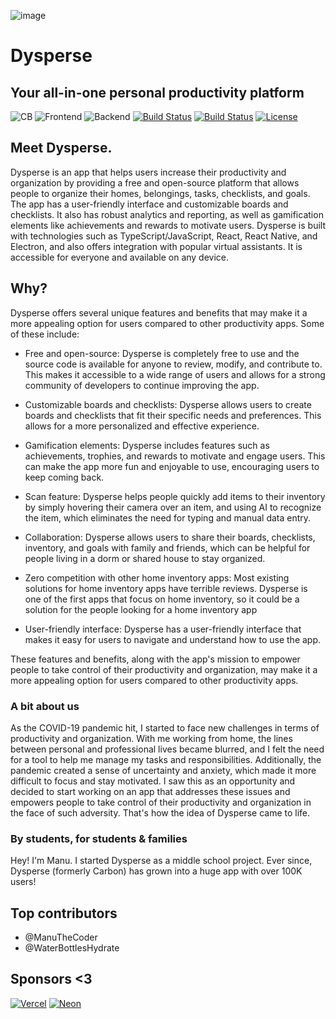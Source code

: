 ![image](https://user-images.githubusercontent.com/77016441/213094756-4a669972-285b-41f4-b0b2-15985bb189aa.png)

# Dysperse

## Your all-in-one personal productivity platform

![CB](https://img.shields.io/badge/Contributors-20-yellow?style=flat)
![Frontend](https://img.shields.io/static/v1?label=Frontend&message=HTML,%20CSS,%20JS&color=%3CCOLOR%3E&style=flat)
![Backend](https://img.shields.io/static/v1?label=Backend&message=PHP,%20SQL&color=red&style=flat)
[![Build Status](https://img.shields.io/github/forks/Dysperse/Dysperse.svg?style=flat)](https://github.com/ManuTheCoder/Dysperse-desktop)
[![Build Status](https://img.shields.io/github/stars/Dysperse/Dysperse.svg?style=flat)](https://github.com/ManuTheCoder/Dysperse-desktop)
[![License](https://img.shields.io/github/license/Dysperse/Dysperse.svg?style=flat)](https://github.com/ManuTheCoder/Dysperse-desktop)

## Meet Dysperse.

Dysperse is an app that helps users increase their productivity and organization by providing a free and open-source platform that allows people to organize their homes, belongings, tasks, checklists, and goals. The app has a user-friendly interface and customizable boards and checklists. It also has robust analytics and reporting, as well as gamification elements like achievements and rewards to motivate users. Dysperse is built with technologies such as TypeScript/JavaScript, React, React Native, and Electron, and also offers integration with popular virtual assistants. It is accessible for everyone and available on any device.

## Why?

Dysperse offers several unique features and benefits that may make it a more appealing option for users compared to other productivity apps. Some of these include:

- Free and open-source: Dysperse is completely free to use and the source code is available for anyone to review, modify, and contribute to. This makes it accessible to a wide range of users and allows for a strong community of developers to continue improving the app.

- Customizable boards and checklists: Dysperse allows users to create boards and checklists that fit their specific needs and preferences. This allows for a more personalized and effective experience.

- Gamification elements: Dysperse includes features such as achievements, trophies, and rewards to motivate and engage users. This can make the app more fun and enjoyable to use, encouraging users to keep coming back.

- Scan feature: Dysperse helps people quickly add items to their inventory by simply hovering their camera over an item, and using AI to recognize the item, which eliminates the need for typing and manual data entry.

- Collaboration: Dysperse allows users to share their boards, checklists, inventory, and goals with family and friends, which can be helpful for people living in a dorm or shared house to stay organized.

- Zero competition with other home inventory apps: Most existing solutions for home inventory apps have terrible reviews. Dysperse is one of the first apps that focus on home inventory, so it could be a solution for the people looking for a home inventory app

- User-friendly interface: Dysperse has a user-friendly interface that makes it easy for users to navigate and understand how to use the app.

These features and benefits, along with the app's mission to empower people to take control of their productivity and organization, may make it a more appealing option for users compared to other productivity apps.


### A bit about us

As the COVID-19 pandemic hit, I started to face new challenges in terms of productivity and organization. With me working from home, the lines between personal and professional lives became blurred, and I felt the need for a tool to help me manage my tasks and responsibilities. Additionally, the pandemic created a sense of uncertainty and anxiety, which made it more difficult to focus and stay motivated. I saw this as an opportunity and decided to start working on an app that addresses these issues and empowers people to take control of their productivity and organization in the face of such adversity. That's how the idea of Dysperse came to life.


### By students, for students & families

Hey! I'm Manu. I started Dysperse as a middle school project. Ever since, Dysperse (formerly Carbon) has grown into a huge app with over 100K users!

## Top contributors

- @ManuTheCoder
- @WaterBottlesHydrate

## Sponsors <3

[![Vercel](https://user-images.githubusercontent.com/77016441/183126898-2412e41b-40fe-4981-bf9f-5e8349f77d4e.png)](https://vercel.com/?utm_source=smartlist&utm_campaign=oss)
[![Neon](https://dysperse.com/neon.png)](https://neon.tech)
